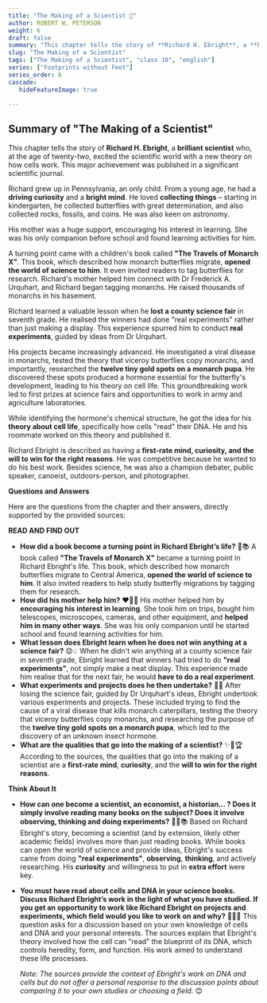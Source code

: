 ```yaml
---
title: "The Making of a Scientist 🔬"
author: ROBERT W. PETERSON
weight: 6
draft: false
summary: "This chapter tells the story of **Richard H. Ebright**, a **brilliant scientist** who, at the age of twenty-two, excited the scientific world with a new theory ..."
slug: "The Making of a Scientist"
tags: ["The Making of a Scientist", "class 10", "english"]
series: ["Footprints without Feet"]
series_order: 6
cascade:
   hideFeatureImage: true

---
```


## Summary of "The Making of a Scientist"

This chapter tells the story of **Richard H. Ebright**, a **brilliant scientist** who, at the age of twenty-two, excited the scientific world with a new theory on how cells work. This major achievement was published in a significant scientific journal.

Richard grew up in Pennsylvania, an only child. From a young age, he had a **driving curiosity** and a **bright mind**. He loved **collecting things** – starting in kindergarten, he collected butterflies with great determination, and also collected rocks, fossils, and coins. He was also keen on astronomy.

His mother was a huge support, encouraging his interest in learning. She was his only companion before school and found learning activities for him.

A turning point came with a children's book called **"The Travels of Monarch X"**. This book, which described how monarch butterflies migrate, **opened the world of science to him**. It even invited readers to tag butterflies for research. Richard's mother helped him connect with Dr Frederick A. Urquhart, and Richard began tagging monarchs. He raised thousands of monarchs in his basement.

Richard learned a valuable lesson when he **lost a county science fair** in seventh grade. He realised the winners had done "real experiments" rather than just making a display. This experience spurred him to conduct **real experiments**, guided by ideas from Dr Urquhart.

His projects became increasingly advanced. He investigated a viral disease in monarchs, tested the theory that viceroy butterflies copy monarchs, and importantly, researched the **twelve tiny gold spots on a monarch pupa**. He discovered these spots produced a hormone essential for the butterfly's development, leading to his theory on cell life. This groundbreaking work led to first prizes at science fairs and opportunities to work in army and agriculture laboratories.

While identifying the hormone's chemical structure, he got the idea for his **theory about cell life**, specifically how cells "read" their DNA. He and his roommate worked on this theory and published it.

Richard Ebright is described as having a **first-rate mind, curiosity, and the will to win for the right reasons**. He was competitive because he wanted to do his best work. Besides science, he was also a champion debater, public speaker, canoeist, outdoors-person, and photographer.

**Questions and Answers**

Here are the questions from the chapter and their answers, directly supported by the provided sources:

**READ AND FIND OUT**

*   **How did a book become a turning point in Richard Ebright’s life?** 🤔📚
    A book called **"The Travels of Monarch X"** became a turning point in Richard Ebright's life. This book, which described how monarch butterflies migrate to Central America, **opened the world of science to him**. It also invited readers to help study butterfly migrations by tagging them for research.
*   **How did his mother help him?** ❤️👩‍👦
    His mother helped him by **encouraging his interest in learning**. She took him on trips, bought him telescopes, microscopes, cameras, and other equipment, and **helped him in many other ways**. She was his only companion until he started school and found learning activities for him.
*   **What lesson does Ebright learn when he does not win anything at a science fair?** 😟💡
    When he didn't win anything at a county science fair in seventh grade, Ebright learned that winners had tried to do **"real experiments"**, not simply make a neat display. This experience made him realise that for the next fair, he would **have to do a real experiment**.
*   **What experiments and projects does he then undertake?** 🦋🔬
    After losing the science fair, guided by Dr Urquhart's ideas, Ebright undertook various experiments and projects. These included trying to find the cause of a viral disease that kills monarch caterpillars, testing the theory that viceroy butterflies copy monarchs, and researching the purpose of the **twelve tiny gold spots on a monarch pupa**, which led to the discovery of an unknown insect hormone.
*   **What are the qualities that go into the making of a scientist?** ✨🧠🏆
    According to the sources, the qualities that go into the making of a scientist are a **first-rate mind**, **curiosity**, and the **will to win for the right reasons**.

**Think About It**

*   **How can one become a scientist, an economist, a historian... ? Does it simply involve reading many books on the subject? Does it involve observing, thinking and doing experiments?** 🤔💡📚
    Based on Richard Ebright's story, becoming a scientist (and by extension, likely other academic fields) involves more than just reading books. While books can open the world of science and provide ideas, Ebright's success came from doing **"real experiments"**, **observing**, **thinking**, and actively researching. His **curiosity** and willingness to put in **extra effort** were key.
*   **You must have read about cells and DNA in your science books. Discuss Richard Ebright’s work in the light of what you have studied. If you get an opportunity to work like Richard Ebright on projects and experiments, which field would you like to work on and why?** 🧬🔬🤔
    This question asks for a discussion based on your own knowledge of cells and DNA and your personal interests. The sources explain that Ebright's theory involved how the cell can "read" the blueprint of its DNA, which controls heredity, form, and function. His work aimed to understand these life processes.

    *Note: The sources provide the context of Ebright's work on DNA and cells but do not offer a personal response to the discussion points about comparing it to your own studies or choosing a field.* 😊